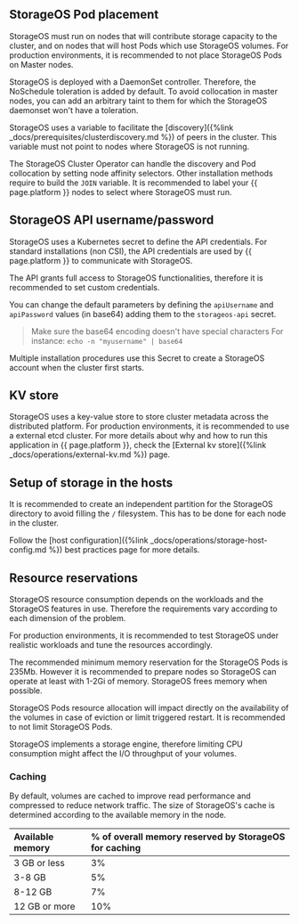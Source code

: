 
## StorageOS Pod placement

StorageOS must run on nodes that will contribute storage capacity to the
cluster, and on nodes that will host Pods which use StorageOS volumes. For
production environments, it is recommended to not place StorageOS Pods on
Master nodes.

StorageOS is deployed with a DaemonSet controller. Therefore, the NoSchedule
toleration is added by default. To avoid collocation in master nodes, you can
add an arbitrary taint to them for which the StorageOS daemonset won't have a
toleration.

StorageOS uses a variable to facilitate the [discovery]({%link
_docs/prerequisites/clusterdiscovery.md %}) of peers in the cluster. This
variable must not point to nodes where StorageOS is not running.

The StorageOS Cluster Operator can handle the discovery and Pod collocation by
setting node affinity selectors. Other installation methods require to build
the `JOIN` variable. It is recommended to label your {{ page.platform }} nodes
to select where StorageOS must run.

## StorageOS API username/password

StorageOS uses a Kubernetes secret to define the API credentials. For standard
installations (non CSI), the API credentials are used by {{ page.platform }} to
communicate with StorageOS.

The API grants full access to StorageOS functionalities, therefore it is
recommended to set custom credentials.

You can change the default parameters by defining the `apiUsername` and
`apiPassword` values (in base64) adding them to the `storageos-api` secret.

> Make sure the base64 encoding doesn't have special characters
> For instance: `echo -n "myusername" | base64`

Multiple installation procedures use this Secret to create a StorageOS account
when the cluster first starts.

## KV store 

StorageOS uses a key-value store to store cluster metadata across the
distributed platform. For production environments, it is recommended to use a
external etcd cluster. For more details about why and how to run this
application in {{ page.platform }}, check the [External kv store]({%link
_docs/operations/external-kv.md %}) page.


## Setup of storage in the hosts

It is recommended to create an independent partition for the StorageOS directory
to avoid filling the `/` filesystem. This has to be done for each node in the
cluster.

Follow the [host configuration]({%link _docs/operations/storage-host-config.md %}) best practices page for more details.

## Resource reservations

StorageOS resource consumption depends on the workloads and the StorageOS
features in use. Therefore the requirements vary according to each dimension of
the problem.

For production environments, it is recommended to test StorageOS under
realistic workloads and tune the resources accordingly.

The recommended minimum memory reservation for the StorageOS Pods is 235Mb.
However it is recommended to prepare nodes so StorageOS can operate at least
with 1-2Gi of memory. StorageOS frees memory when possible.

StorageOS Pods resource allocation will impact directly on the availability of
the volumes in case of eviction or limit triggered restart. It is recommended
to not limit StorageOS Pods.

StorageOS implements a storage engine, therefore limiting CPU consumption might
affect the I/O throughput of your volumes.

### Caching

By default, volumes are cached to improve read performance and compressed to
reduce network traffic. The size of StorageOS's cache is determined according
to the available memory in the node.

| Available memory   | % of overall memory reserved by StorageOS for caching |
|:-------------------|:---------------------|
| 3 GB or less       | 3%                   |
| 3-8 GB             | 5%                   |
| 8-12 GB            | 7%                   |
| 12 GB or more      | 10%                  |
